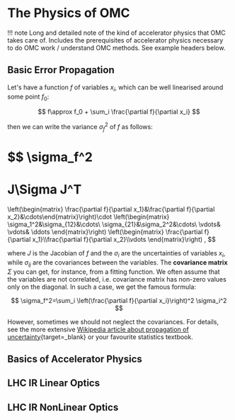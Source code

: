 # The Physics of OMC

!!! note
    Long and detailed note of the kind of accelerator physics that OMC takes care of.
    Includes the prerequisites of accelerator physics necessary to do OMC work / understand OMC methods.
    See example headers below.
    
## Basic Error Propagation
Let's have a function $f$ of variables $x_i$, which can be well linearised around some point $f_0$:

$$
f\approx f_0 + \sum_i \frac{\partial f}{\partial x_i}
$$

then we can write the variance $\sigma_f^2$ of $f$ as follows:

$$
\sigma_f^2
=
J\Sigma J^T
=
\left(\begin{matrix} \frac{\partial f}{\partial x_1}&\frac{\partial f}{\partial x_2}&\cdots\end{matrix}\right)\cdot
\left(\begin{matrix} \sigma_1^2&\sigma_{12}&\cdots\\ \sigma_{21}&\sigma_2^2&\cdots\\ \vdots& \vdots& \ddots \end{matrix}\right)
\left(\begin{matrix} \frac{\partial f}{\partial x_1}\\\frac{\partial f}{\partial x_2}\\\vdots \end{matrix}\right)
,
$$

where $J$ is the Jacobian of $f$ and the $\sigma_i$ are the uncertainties of variables $x_i$, while $\sigma_{ij}$ are the covariances between the variables.
The **covariance matrix** $\Sigma$ you can get, for instance, from a fitting function.
We often assume that the variables are not correlated, i.e. covariance matrix has non-zero values only on the diagonal.
In such a case, we get the famous formula:

$$
\sigma_f^2=\sum_i \left(\frac{\partial f}{\partial x_i}\right)^2 \sigma_i^2  
$$

However, sometimes we should not neglect the covariances.
For details, see the more extensive [Wikipedia article about propagation of uncertainty][wiki_propagation_uncertainty]{target=_blank} or your favourite statistics textbook.

## Basics of Accelerator Physics

## LHC IR Linear Optics

## LHC IR NonLinear Optics


[wiki_propagation_uncertainty]: https://en.wikipedia.org/wiki/Propagation_of_uncertainty